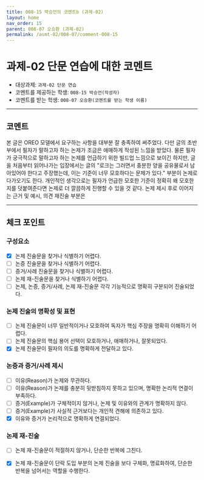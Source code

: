 ```yaml
---
title: 008-15 박승언의 코멘트b (과제-02) 
layout: home
nav_order: 15
parent: 008-07 오승환 (과제-02)
permalink: /asmt-02/008-07/comment-008-15
---
```


# 과제-02 단문 연습에 대한 코멘트

- 대상과제: `과제-02 단문 연습`
- 코멘트를 제공하는 학생: `008-15 박승언(작성자)` 
- 코멘트를 받는 학생: `008-07 오승환(코멘트를 받는 학생 이름)` 

---

## 코멘트

본 글은 OREO 모델에서 요구하는 사항을 대부분 잘 충족하여 써주었다. 다만 글의 초반부에서 필자가 말하고자 하는 논제가 조금은 애매하게 작성된 느낌을 받았다. 물론 필자가 궁극적으로 말하고자 하는 논제를 언급하기 위한 빌드업 느낌으로 보이긴 하지만, 글을 처음부터 읽어나가는 입장에서는 글의 "로크는 그러면서 충분한 양을 공유물로서 남아있어야 한다고 주장했는데, 이는 기준이 너무 모호하다는 문제가 있다." 부분이 논제로 다가오기도 한다. 개인적인 생각으로는 필자가 언급한 모호한 기준이 정확히 왜 모호한지를 덧붙여준다면 논제로 더 깔끔하게 진행할 수 있을 것 같다. 논제 제시 후로 이어지는 근거 및 예시, 의견 재진술 부분은 

---

## 체크 포인트

### **구성요소**
- [x] 논제 진술문을 찾거나 식별하기 어렵다.
- [ ] 논증 진술문을 찾거나 식별하기 어렵다.
- [ ] 증거/사례 진술문을 찾거나 식별하기 어렵다.
- [ ] 논제 재-진술문을 찾거나 식별하기 어렵다.
- [ ] 논제, 논증, 증거/사례, 논제 재-진술문 각각 기능적으로 명확히 구분되어 진술되었다.

### **논제 진술의 명확성 및 표현**  
- [ ] 논제 진술문이 너무 일반적이거나 모호하여 독자가 핵심 주장을 명확히 이해하기 어렵다.  
- [ ] 논제 진술문의 핵심 용어 선택이 모호하거나, 애매하거나, 잘못되었다.  
- [x] 논제 진술문이 필자의 의도를 명확하게 전달하고 있다.  

### **논증과 증거/사례 제시**  
- [ ] 이유(Reason)가 논제와 무관하다.
- [ ] 이유(Reason)가 논제를 충분히 뒷받침하지 못하고 있으며, 명확한 논리적 연결이 부족하다.  
- [ ] 증거(Example)가 구체적이지 않거나, 논제 및 이유와의 관계가 명확하지 않다. 
- [ ] 증거(Example)가 사실적 근거보다는 개인적 견해에 의존하고 있다.  
- [x] 이유와 증거가 논리적으로 명확하게 연결되었다.  

### **논제 재-진술**  
- [ ] 논제 재-진술문이 적절하지 않거나, 단순한 반복에 그친다.   
- [x] 논제 재-진술문이 단락 도입 부분의 논제 진술을 보다 구체화, 명료화하여, 단순한 반복을 넘어서는 역할을 수행한다.  

